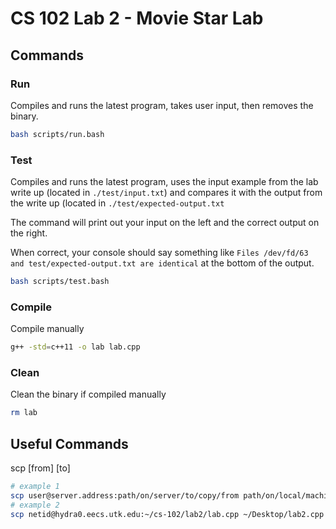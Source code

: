 # CS 102 Lab 2 - Movie Star Lab

## Commands

### Run

Compiles and runs the latest program, takes user input, then removes the binary.

```bash
bash scripts/run.bash
```

### Test

Compiles and runs the latest program, uses the input example from the lab write up (located in `./test/input.txt`) and compares it with the output from the write up (located in `./test/expected-output.txt`

The command will print out your input on the left and the correct output on the right.

When correct, your console should say something like `Files /dev/fd/63 and test/expected-output.txt are identical` at the bottom of the output.

```bash
bash scripts/test.bash
```

### Compile

Compile manually

```bash
g++ -std=c++11 -o lab lab.cpp
```

### Clean

Clean the binary if compiled manually

```bash
rm lab
```

## Useful Commands

scp [from] [to]

```bash
# example 1
scp user@server.address:path/on/server/to/copy/from path/on/local/machine/to/copy/to
# example 2
scp netid@hydra0.eecs.utk.edu:~/cs-102/lab2/lab.cpp ~/Desktop/lab2.cpp
```
